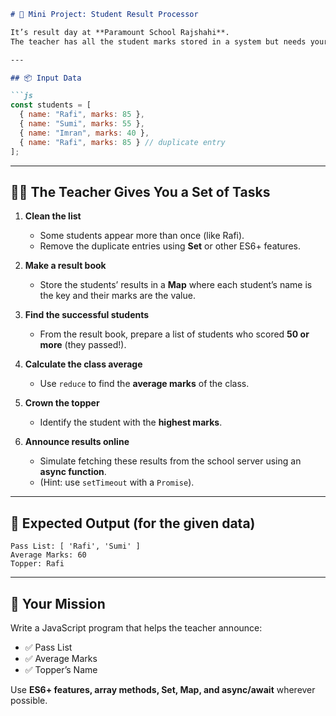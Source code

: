 
````markdown
# 🏫 Mini Project: Student Result Processor  

It’s result day at **Paramount School Rajshahi**.  
The teacher has all the student marks stored in a system but needs your help to process the results digitally.  

---

## 📦 Input Data

```js
const students = [
  { name: "Rafi", marks: 85 },
  { name: "Sumi", marks: 55 },
  { name: "Imran", marks: 40 },
  { name: "Rafi", marks: 85 } // duplicate entry
];
````

---

## 👩‍🏫 The Teacher Gives You a Set of Tasks

1. **Clean the list**

   * Some students appear more than once (like Rafi).
   * Remove the duplicate entries using **Set** or other ES6+ features.

2. **Make a result book**

   * Store the students’ results in a **Map** where each student’s name is the key and their marks are the value.

3. **Find the successful students**

   * From the result book, prepare a list of students who scored **50 or more** (they passed!).

4. **Calculate the class average**

   * Use `reduce` to find the **average marks** of the class.

5. **Crown the topper**

   * Identify the student with the **highest marks**.

6. **Announce results online**

   * Simulate fetching these results from the school server using an **async function**.
   * (Hint: use `setTimeout` with a `Promise`).

---

## 📌 Expected Output (for the given data)

```
Pass List: [ 'Rafi', 'Sumi' ]
Average Marks: 60
Topper: Rafi
```

---

## 🚀 Your Mission

Write a JavaScript program that helps the teacher announce:

* ✅ Pass List
* ✅ Average Marks
* ✅ Topper’s Name

Use **ES6+ features, array methods, Set, Map, and async/await** wherever possible.